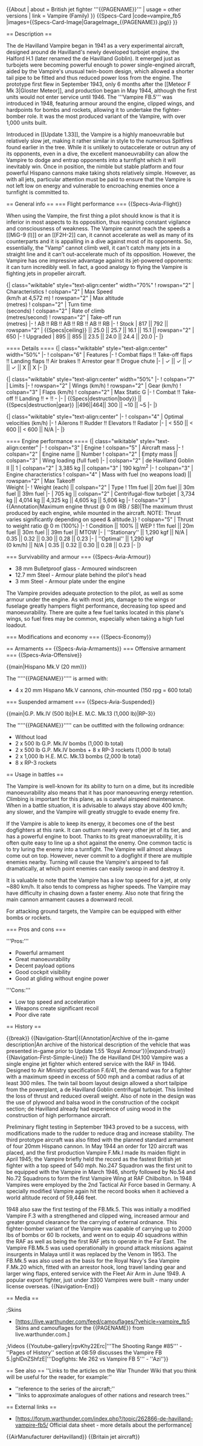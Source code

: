 {{About
| about = British jet fighter '''{{PAGENAME}}'''
| usage = other versions
| link = Vampire (Family)
}}
{{Specs-Card
|code=vampire_fb5
|images={{Specs-Card-Image|GarageImage_{{PAGENAME}}.jpg}}
}}

== Description ==
<!-- ''In the description, the first part should be about the history of and the creation and combat usage of the aircraft, as well as its key features. In the second part, tell the reader about the aircraft in the game. Insert a screenshot of the vehicle, so that if the novice player does not remember the vehicle by name, he will immediately understand what kind of vehicle the article is talking about.'' -->
The de Havilland Vampire began in 1941 as a very experimental aircraft, designed around de Havilland's newly developed turbojet engine, the Halford H.1 (later renamed the de Havilland Goblin). It emerged just as turbojets were becoming powerful enough to power single-engined aircraft, aided by the Vampire's unusual twin-boom design, which allowed a shorter tail pipe to be fitted and thus reduced power loss from the engine. The prototype first flew in September 1943, only 6 months after the [[Meteor F Mk 3|Gloster Meteor]], and production began in May 1944, although the first units would not enter service until 1946. The '''Vampire FB.5''' was introduced in 1948, featuring armour around the engine, clipped wings, and hardpoints for bombs and rockets, allowing it to undertake the fighter-bomber role. It was the most produced variant of the Vampire, with over 1,000 units built.

Introduced in [[Update 1.33]], the Vampire is a highly manoeuvrable but relatively slow jet, making it rather similar in style to the numerous Spitfires found earlier in the tree. While it is unlikely to outaccelerate or outrun any of its opponents, even in a dive, the excellent manoeuvrability can allow the Vampire to dodge and entrap opponents into a turnfight which it will inevitably win. Once in position, the nimble but stable platform and four powerful Hispano cannons make taking shots relatively simple. However, as with all jets, particular attention must be paid to ensure that the Vampire is not left low on energy and vulnerable to encroaching enemies once a turnfight is committed to.

== General info ==
=== Flight performance ===
{{Specs-Avia-Flight}}
<!-- ''Describe how the aircraft behaves in the air. Speed, manoeuvrability, acceleration and allowable loads - these are the most important characteristics of the vehicle.'' -->
When using the Vampire, the first thing a pilot should know is that it is inferior in most aspects to its opposition, thus requiring constant vigilance and consciousness of weakness. The Vampire cannot reach the speeds a [[MiG-9 (l)]] or an [[F2H-2]] can, it cannot accelerate as well as many of its counterparts and it is appalling in a dive against most of its opponents. So, essentially, the "Vamp" cannot climb well, it can't catch many jets in a straight line and it can't out-accelerate much of its opposition. However, the Vampire has one impressive advantage against its jet-powered opponents: it can turn incredibly well. In fact, a good analogy to flying the Vampire is fighting jets in propeller aircraft.

{| class="wikitable" style="text-align:center" width="70%"
! rowspan="2" | Characteristics
! colspan="2" | Max Speed<br>(km/h at 4,572 m)
! rowspan="2" | Max altitude<br>(metres)
! colspan="2" | Turn time<br>(seconds)
! colspan="2" | Rate of climb<br>(metres/second)
! rowspan="2" | Take-off run<br>(metres)
|-
! AB !! RB !! AB !! RB !! AB !! RB
|-
! Stock
| 817 || 792 || rowspan="2" | {{Specs|ceiling}} || 25.0 || 25.7 || 16.1 || 15.1 || rowspan="2" | 650
|-
! Upgraded
| 895 || 855 || 23.5 || 24.0 || 24.4 || 20.0
|-
|}

==== Details ====
{| class="wikitable" style="text-align:center" width="50%"
|-
! colspan="6" | Features
|-
! Combat flaps !! Take-off flaps !! Landing flaps !! Air brakes !! Arrestor gear !! Drogue chute
|-
| ✓ || ✓ || ✓ || ✓ || X || X     <!-- ✓ -->
|-
|}

{| class="wikitable" style="text-align:center" width="50%"
|-
! colspan="7" | Limits
|-
! rowspan="2" | Wings (km/h)
! rowspan="2" | Gear (km/h)
! colspan="3" | Flaps (km/h)
! colspan="2" | Max Static G
|-
! Combat !! Take-off !! Landing !! + !! -
|-
| {{Specs|destruction|body}} || {{Specs|destruction|gear}} ||496||464|| 300 || ~10 || ~5
|-
|}

{| class="wikitable" style="text-align:center"
|-
! colspan="4" | Optimal velocities (km/h)
|-
! Ailerons !! Rudder !! Elevators !! Radiator
|-
| < 550 || < 600 || < 600 || N/A
|-
|}

==== Engine performance ====
{| class="wikitable" style="text-align:center"
|-
! colspan="3" | Engine
! colspan="5" | Aircraft mass
|-
! colspan="2" | Engine name || Number
! colspan="2" | Empty mass || colspan="3" | Wing loading (full fuel)
|-
| colspan="2" | de Havilland Goblin II || 1
| colspan="2" | 3,385 kg || colspan="3" | 190 kg/m<sup>2</sup>
|-
! colspan="3" | Engine characteristics
! colspan="4" | Mass with fuel (no weapons load) || rowspan="2" | Max Takeoff<br />Weight
|-
! Weight (each) || colspan="2" | Type
! 11m fuel || 20m fuel || 30m fuel || 39m fuel
|-
| 705 kg || colspan="2" | Centrifugal-flow turbojet
| 3,734 kg || 4,014 kg || 4,325 kg || 4,605 kg || 5,606 kg
|-
! colspan="3" | {{Annotation|Maximum engine thrust @ 0 m (RB / SB)|The maximum thrust produced by each engine, while mounted in the aircraft. NOTE: Thrust varies significantly depending on speed & altitude.}}
! colspan="5" | Thrust to weight ratio @ 0 m (100%)
|-
! Condition || 100% || WEP
! 11m fuel || 20m fuel || 30m fuel || 39m fuel || MTOW
|-
| ''Stationary'' || 1,290 kgf || N/A
| 0.35 || 0.32 || 0.30 || 0.28 || 0.23
|-
| ''Optimal'' || 1,290 kgf<br />(0 km/h) || N/A
| 0.35 || 0.32 || 0.30 || 0.28 || 0.23
|-
|}

=== Survivability and armour ===
{{Specs-Avia-Armour}}
<!-- ''Examine the survivability of the aircraft. Note how vulnerable the structure is and how secure the pilot is, whether the fuel tanks are armoured, etc. Describe the armour, if there is any, and also mention the vulnerability of other critical aircraft systems.'' -->

* 38 mm Bulletproof glass - Armoured windscreen
* 12.7 mm Steel  - Armour plate behind the pilot's head
* 3 mm Steel - Armour plate under the engine

The Vampire provides adequate protection to the pilot, as well as some armour under the engine. As with most jets, damage to the wings or fuselage greatly hampers flight performance, decreasing top speed and manoeuvrability. There are quite a few fuel tanks located in this plane's wings, so fuel fires may be common, especially when taking a high fuel loadout.

=== Modifications and economy ===
{{Specs-Economy}}

== Armaments ==
{{Specs-Avia-Armaments}}
=== Offensive armament ===
{{Specs-Avia-Offensive}}
<!-- ''Describe the offensive armament of the aircraft, if any. Describe how effective the cannons and machine guns are in a battle, and also what belts or drums are better to use. If there is no offensive weaponry, delete this subsection.'' -->
{{main|Hispano Mk.V (20 mm)}}

The '''''{{PAGENAME}}''''' is armed with:

* 4 x 20 mm Hispano Mk.V cannons, chin-mounted (150 rpg = 600 total)

=== Suspended armament ===
{{Specs-Avia-Suspended}}
<!-- ''Describe the aircraft's suspended armament: additional cannons under the wings, bombs, rockets and torpedoes. This section is especially important for bombers and attackers. If there is no suspended weaponry remove this subsection.'' -->
{{main|G.P. Mk.IV (500 lb)|H.E. M.C. Mk.13 (1,000 lb)|RP-3}}

The '''''{{PAGENAME}}''''' can be outfitted with the following ordnance:

* Without load
* 2 x 500 lb G.P. Mk.IV bombs (1,000 lb total)
* 2 x 500 lb G.P. Mk.IV bombs + 8 x RP-3 rockets (1,000 lb total)
* 2 x 1,000 lb H.E. M.C. Mk.13 bombs (2,000 lb total)
* 8 x RP-3 rockets

== Usage in battles ==
<!-- ''Describe the tactics of playing in the aircraft, the features of using aircraft in a team and advice on tactics. Refrain from creating a "guide" - do not impose a single point of view, but instead, give the reader food for thought. Examine the most dangerous enemies and give recommendations on fighting them. If necessary, note the specifics of the game in different modes (AB, RB, SB).'' -->
The Vampire is well-known for its ability to turn on a dime, but its incredible manoeuvrability also means that it has poor manoeuvring energy retention. Climbing is important for this plane, as is careful airspeed maintenance. When in a battle situation, it is advisable to always stay above 400 km/h; any slower, and the Vampire will greatly struggle to evade enemy fire.

If the Vampire is able to keep its energy, it becomes one of the best dogfighters at this rank. It can outturn nearly every other jet of its tier, and has a powerful engine to boot. Thanks to its great manoeuvrability, it is often quite easy to line up a shot against the enemy. One common tactic is to try luring the enemy into a turnfight. The Vampire will almost always come out on top. However, never commit to a dogfight if there are multiple enemies nearby. Turning will cause the Vampire's airspeed to fall dramatically, at which point enemies can easily swoop in and destroy it.

It is valuable to note that the Vampire has a low top speed for a jet, at only ~880 km/h. It also tends to compress as higher speeds. The Vampire may have difficulty in chasing down a faster enemy. Also note that firing the main cannon armament causes a downward recoil.

For attacking ground targets, the Vampire can be equipped with either bombs or rockets.

=== Pros and cons ===
<!-- ''Summarise and briefly evaluate the vehicle in terms of its characteristics and combat effectiveness. Mark its pros and cons in the bulleted list. Try not to use more than 6 points for each of the characteristics. Avoid using categorical definitions such as "bad", "good" and the like - use substitutions with softer forms such as "inadequate" and "effective".'' -->

'''Pros:'''

* Powerful armament
* Great manoeuvrability
* Decent payload options
* Good cockpit visibility
* Good at gliding without engine power

'''Cons:'''

* Low top speed and acceleration
* Weapons create significant recoil
* Poor dive rate

== History ==
<!--''Describe the history of the creation and combat usage of the aircraft in more detail than in the introduction. If the historical reference turns out to be too long, take it to a separate article, taking a link to the article about the vehicle and adding a block "/History" (example: <nowiki>https://wiki.warthunder.com/(Vehicle-name)/History</nowiki>) and add a link to it here using the <code>main</code> template. Be sure to reference text and sources by using <code><nowiki><ref></ref></nowiki></code>, as well as adding them at the end of the article with <code><nowiki><references /></nowiki></code>. This section may also include the vehicle's dev blog entry (if applicable) and the in-game encyclopedia description (under <code><nowiki>=== In-game description ===</nowiki></code>, also if applicable).''-->

{{break}}
{{Navigation-Start|{{Annotation|Archive of the in-game description|An archive of the historical description of the vehicle that was presented in-game prior to Update 1.55 'Royal Armour'}}|expand=true}}
{{Navigation-First-Simple-Line}}
The de Havilland DH.100 Vampire was a single engine jet fighter which entered service with the RAF in 1946. Designed to Air Ministry specification F.6/41, the demand was for a fighter with a maximum speed in excess of 500 mph and a combat radius of at least 300 miles. The twin tail boom layout design allowed a short tailpipe from the powerplant, a de Havilland Goblin centrifugal turbojet. This limited the loss of thrust and reduced overall weight. Also of note in the design was the use of plywood and balsa wood in the construction of the cockpit section; de Havilland already had experience of using wood in the construction of high performance aircraft.

Preliminary flight testing in September 1943 proved to be a success, with modifications made to the rudder to reduce drag and increase stability. The third prototype aircraft was also fitted with the planned standard armament of four 20mm Hispano cannon. In May 1944 an order for 120 aircraft was placed, and the first production Vampire F.Mk.I made its maiden flight in April 1945; the Vampire briefly held the record as the fastest British jet fighter with a top speed of 540 mph. No.247 Squadron was the first unit to be equipped with the Vampire in March 1946, shortly followed by No.54 and No.72 Squadrons to form the first Vampire Wing at RAF Chilbolton. In 1948 Vampires were employed by the 2nd Tactical Air Force based in Germany. A specially modified Vampire again hit the record books when it achieved a world altitude record of 59,446 feet.

1948 also saw the first testing of the FB.Mk.5. This was initially a modified Vampire F.3 with a strengthened and clipped wing, increased armour and greater ground clearance for the carrying of external ordnance. This fighter-bomber variant of the Vampire was capable of carrying up to 2000 lbs of bombs or 60 lb rockets, and went on to equip 40 squadrons within the RAF as well as being the first RAF jets to operate in the Far East. The Vampire FB.Mk.5 was used operationally in ground attack missions against insurgents in Malaya until it was replaced by the Venom in 1953. The FB.Mk.5 was also used as the basis for the Royal Navy's Sea Vampire F.Mk.20 which, fitted with an arrestor hook, long travel landing gear and larger wing flaps, entered service with the Fleet Air Arm in June 1949. A popular export fighter, just under 3300 Vampires were built - many under license overseas.
{{Navigation-End}}

== Media ==
<!-- ''Excellent additions to the article would be video guides, screenshots from the game, and photos.'' -->

;Skins

* [https://live.warthunder.com/feed/camouflages/?vehicle=vampire_fb5 Skins and camouflages for the {{PAGENAME}} from live.warthunder.com.]

;Videos
{{Youtube-gallery|rpvKhy22Erc|'''The Shooting Range #85''' - ''Pages of History'' section at 08:59 discusses the Vampire FB 5.|ghlDnZShfzE|'''Dogfights: Me 262 vs Vampire FB 5''' - ''Azi''}}

== See also ==
''Links to the articles on the War Thunder Wiki that you think will be useful for the reader, for example:''

* ''reference to the series of the aircraft;''
* ''links to approximate analogues of other nations and research trees.''

== External links ==
<!--''Paste links to sources and external resources, such as:''
* ''topic on the official game forum;''
* ''other literature.''-->

* [https://forum.warthunder.com/index.php?/topic/262866-de-havilland-vampire-fb5/ Official data sheet - more details about the performance]

{{AirManufacturer deHavilland}}
{{Britain jet aircraft}}